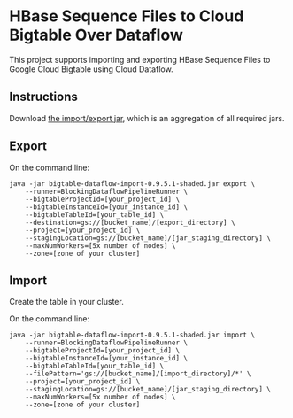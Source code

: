 # HBase Sequence Files to Cloud Bigtable Over Dataflow

This project supports importing and exporting HBase Sequence Files to Google Cloud Bigtable using
Cloud Dataflow.

## Instructions

Download [the import/export jar](http://search.maven.org/remotecontent?filepath=com/google/cloud/bigtable/bigtable-dataflow-seqio/0.9.6/bigtable-dataflow-import-0.9.6-shaded.jar), which is an aggregation of all required jars.

## Export

On the command line:

```
java -jar bigtable-dataflow-import-0.9.5.1-shaded.jar export \
    --runner=BlockingDataflowPipelineRunner \
    --bigtableProjectId=[your_project_id] \
    --bigtableInstanceId=[your_instance_id] \
    --bigtableTableId=[your_table_id] \
    --destination=gs://[bucket_name]/[export_directory] \
    --project=[your_project_id] \
    --stagingLocation=gs://[bucket_name]/[jar_staging_directory] \
    --maxNumWorkers=[5x number of nodes] \
    --zone=[zone of your cluster]
```

## Import

Create the table in your cluster.

On the command line:

```
java -jar bigtable-dataflow-import-0.9.5.1-shaded.jar import \
    --runner=BlockingDataflowPipelineRunner \
    --bigtableProjectId=[your_project_id] \
    --bigtableInstanceId=[your_instance_id] \
    --bigtableTableId=[your_table_id] \
    --filePattern='gs://[bucket_name]/[import_directory]/*' \
    --project=[your_project_id] \
    --stagingLocation=gs://[bucket_name]/[jar_staging_directory] \
    --maxNumWorkers=[5x number of nodes] \
    --zone=[zone of your cluster]
```
